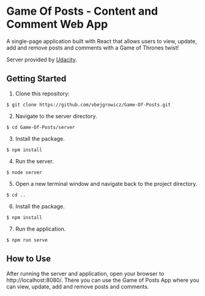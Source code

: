 # Game Of Posts - Content and Comment Web App
A single-page application built with React that allows users to view, update, add and remove posts and comments with a Game of Thrones twist!

Server provided by [Udacity](https://github.com/udacity/reactnd-project-readable-starter).

## Getting Started
1.  Clone this repository:

  `$ git clone https://github.com/vbejgrowicz/Game-Of-Posts.git`

2.  Navigate to the server directory.

  `$ cd Game-Of-Posts/server`

3.  Install the package.

  `$ npm install`

4.  Run the server.

  `$ node server`

5.  Open a new terminal window and navigate back to the project directory.

  `$ cd ..`

6.  Install the package.

  `$ npm install`

7.  Run the application.

  `$ npm run serve`
  
## How to Use
After running the server and application, open your browser to http://localhost:8080/. 
There you can use the Game of Posts App where you can view, update, add and remove posts and comments.
